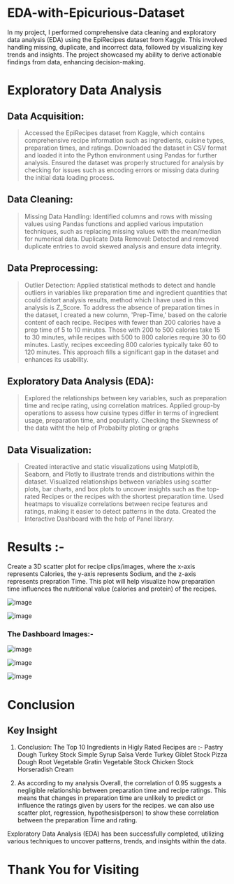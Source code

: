 # EDA-with-Epicurious-Dataset
In my project, I performed comprehensive data cleaning and exploratory data analysis (EDA) using the EpiRecipes dataset from Kaggle. This involved handling missing, duplicate, and incorrect data, followed by visualizing key trends and insights. The project showcased my ability to derive actionable findings from data, enhancing decision-making.

# Exploratory Data Analysis
## Data Acquisition:
 > Accessed the EpiRecipes dataset from Kaggle, which contains comprehensive recipe information such as ingredients, cuisine types, preparation times, and ratings.
 > Downloaded the dataset in CSV format and loaded it into the Python environment using Pandas for further analysis.
 > Ensured the dataset was properly structured for analysis by checking for issues such as encoding errors or missing data during the initial data loading process.

## Data Cleaning:

 > Missing Data Handling: Identified columns and rows with missing values using Pandas functions and applied various imputation techniques, such as replacing missing values with the mean/median for numerical data.
 > Duplicate Data Removal: Detected and removed duplicate entries to avoid skewed analysis and ensure data integrity.
 
 ## Data Preprocessing:

 > Outlier Detection: Applied statistical methods to detect and handle outliers in variables like preparation time and ingredient quantities that could distort analysis results, method which I have used in this       analysis is Z_Score.
 > To address the absence of preparation times in the dataset, I created a new column, 'Prep-Time,' based on the calorie content of each recipe. Recipes with fewer than 200 calories have a prep time of 5 to 10       minutes. Those with 200 to 500 calories take 15 to 30 minutes, while recipes with 500 to 800 calories require 30 to 60 minutes. Lastly, recipes exceeding 800 calories typically take 60 to 120 minutes. This        approach fills a significant gap in the dataset and enhances its usability.


## Exploratory Data Analysis (EDA):

 > Explored the relationships between key variables, such as preparation time and recipe rating, using correlation matrices.
 > Applied group-by operations to assess how cuisine types differ in terms of ingredient usage, preparation time, and popularity.
 > Checking the Skewness of the data witht the help of Probabilty ploting or graphs


## Data Visualization:

 > Created interactive and static visualizations using Matplotlib, Seaborn, and Plotly to illustrate trends and distributions within the dataset.
 > Visualized relationships between variables using scatter plots, bar charts, and box plots to uncover insights such as the top-rated Recipes or the recipes with the shortest preparation time.
 > Used heatmaps to visualize correlations between recipe features and ratings, making it easier to detect patterns in the data.
 > Created the Interactive Dashboard with the help of Panel library.


# Results :-

Create a 3D scatter plot for recipe clips/images, where the x-axis represents Calories, the y-axis represents Sodium, and the z-axis represents prepration Time. This plot will help visualize how preparation time influences the nutritional value (calories and protein) of the recipes.

![image](https://github.com/user-attachments/assets/611f11ab-6da2-46b0-9cfa-6e964322a33a)



![image](https://github.com/user-attachments/assets/cec9f483-b5ad-4c91-a80f-7400c62e0c0e)




### The Dashboard Images:-

![image](https://github.com/user-attachments/assets/82f57860-cdcb-4d02-a756-904f8ea3db95)



![image](https://github.com/user-attachments/assets/ae85f5fd-bc5d-452c-ab1f-6c6be938b23d)




![image](https://github.com/user-attachments/assets/02edc125-1f05-4d7a-9bcb-c6f1f1f57368)



# Conclusion

## Key Insight
1) Conclusion: The Top 10 Ingredients in Higly Rated Recipes are :-
  Pastry Dough
  Turkey Stock
  Simple Syrup
  Salsa Verde
  Turkey Giblet Stock
  Pizza Dough
  Root Vegetable Gratin
  Vegetable Stock
  Chicken Stock
  Horseradish Cream

2) As according to my analysis Overall, the correlation of 0.95 suggests a negligible relationship between preparation time and recipe ratings. This means that changes in preparation time are unlikely to predict       or influence the ratings given by users for the recipes. we can also use scatter plot, regression, hypothesis(person) to show these correlation between the preparation Time and rating.


Exploratory Data Analysis (EDA) has been successfully completed, utilizing various techniques to uncover patterns, trends, and insights within the data.


# Thank You for Visiting
